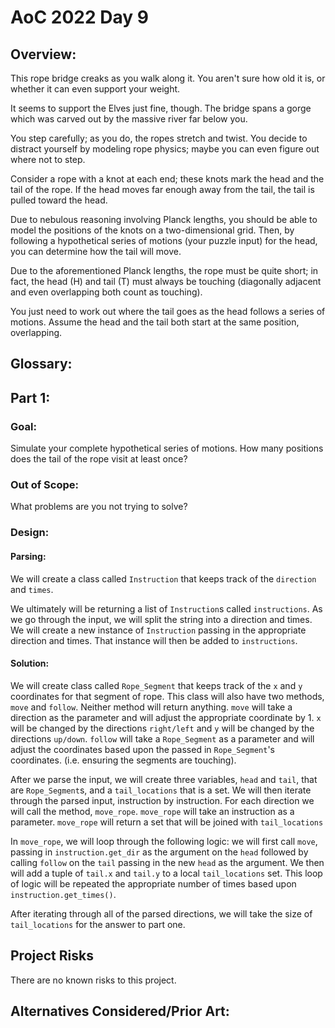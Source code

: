 # AoC 2022 Day 9
## Overview:
This rope bridge creaks as you walk along it. You aren't sure how old it is, or whether it can even support your weight.

It seems to support the Elves just fine, though. The bridge spans a gorge which was carved out by the massive river far below you.

You step carefully; as you do, the ropes stretch and twist. You decide to distract yourself by modeling rope physics; 
maybe you can even figure out where not to step.

Consider a rope with a knot at each end; these knots mark the head and the tail of the rope. If the head moves far 
enough away from the tail, the tail is pulled toward the head.

Due to nebulous reasoning involving Planck lengths, you should be able to model the positions of the knots on a 
two-dimensional grid. Then, by following a hypothetical series of motions (your puzzle input) for the head, you can 
determine how the tail will move.

Due to the aforementioned Planck lengths, the rope must be quite short; in fact, the head (H) and tail (T) must always 
be touching (diagonally adjacent and even overlapping both count as touching).

You just need to work out where the tail goes as the head follows a series of motions. Assume the head and the tail 
both start at the same position, overlapping.

## Glossary:
    
## Part 1:
### Goal:
Simulate your complete hypothetical series of motions. How many positions does the tail of the rope visit at least once?

### Out of Scope:
What problems are you not trying to solve?

### Design:

#### Parsing:
We will create a class called `Instruction` that keeps track of the `direction` and `times`.

We ultimately will be returning a list of `Instruction`s called `instructions`. As we go through the input, we will split the string into a
direction and times. We will create a new instance of `Instruction` passing in the appropriate direction and times. That
instance will then be added to `instructions`.

#### Solution:
We will create class called `Rope_Segment` that keeps track of the `x` and `y` coordinates for that segment of rope.
This class will also have two methods, `move` and `follow`. Neither method will return anything. `move` will take a direction
as the parameter and will adjust the appropriate coordinate by 1. `x` will be changed by the directions `right/left` and
`y` will be changed by the directions `up/down`. `follow` will take a `Rope_Segment` as a parameter and will adjust the 
coordinates based upon the passed in `Rope_Segment`'s coordinates. (i.e. ensuring the segments are touching).

After we parse the input, we will create three variables, `head` and `tail`, that are `Rope_Segment`s, and a `tail_locations` 
that is a set. We will then iterate through the parsed input, instruction by instruction. For each direction we will call the
method, `move_rope`. `move_rope` will take an instruction as a parameter. `move_rope` will return a set that will
be joined with `tail_locations`

In `move_rope`, we will loop through the following logic: we will first call `move`, passing in `instruction.get_dir` as
the argument on the `head` followed by calling `follow` on the `tail` passing in the new `head` as the argument. We 
then will add a tuple of `tail.x` and `tail.y` to a local `tail_locations` set. This loop of logic will be repeated the 
appropriate number of times based upon `instruction.get_times()`.

After iterating through all of the parsed directions, we will take the size of `tail_locations` for the answer to part one.

## Project Risks
There are no known risks to this project. 

## Alternatives Considered/Prior Art:






